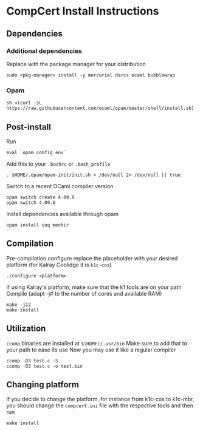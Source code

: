 # CompCert Install Instructions

## Dependencies

### Additional dependencies

Replace with the package manager for your distribution
```
sudo <pkg-manager> install -y mercurial darcs ocaml bubblewrap
```

### Opam

```
sh <(curl -sL https://raw.githubusercontent.com/ocaml/opam/master/shell/install.sh)
```

## Post-install
Run
```
eval `opam config env`
```
Add this to your `.bashrc` or `.bash_profile`
```
. $HOME/.opam/opam-init/init.sh > /dev/null 2> /dev/null || true
```
Switch to a recent OCaml compiler version
```
opam switch create 4.09.0
opam switch 4.09.0
```
Install dependencies available through opam
```
opam install coq menhir
```

## Compilation
Pre-compilation configure replace the placeholder with your desired platform
(for Kalray Coolidge it is `k1c-cos`)
```
./configure <platform>
```
If using Kalray's platform, make sure that the k1 tools are on your path
Compile (adapt -j# to the number of cores and available RAM)
```
make -j12
make install
```

## Utilization
`ccomp` binaries are installed at `$(HOME)/.usr/bin`
Make sure to add that to your path to ease its use
Now you may use it like a regular compiler
```
ccomp -O3 test.c -S
ccomp -O3 test.c -o test.bin
```

## Changing platform
If you decide to change the platform, for instance from k1c-cos to k1c-mbr, you
should change the `compcert.ini` file with the respective tools and then run
```
make install
```


